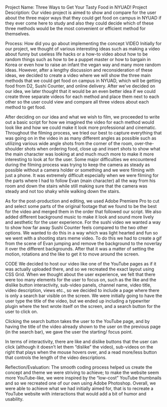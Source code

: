 Project Name: Three Ways to Get Your Tasty Food in NYUAD!
Project Description:
Our video project is aimed to show and compare for the user about the three major ways that they could get food on campus in NYUAD if they ever come here to study and also they could decide which of these three methods would be the most convenient or efficient method for themselves.

Process: How did you go about implementing the concept
VIDEO
Initially for our project, we thought of various interesting ideas such as making a video about funny but useless life hacks or a how-to video about how to be random things such as how to be a puppet master or how to bargain in Korea or even how to raise an infant the vegan way and many more random ideas. However, after a lengthy discussion and reconsideration of these ideas, we decided to create a video where we will show the three main methods that we could get food on campus in NYUAD, which will be getting food from D2, Sushi Counter, and online delivery. After we’ve decided on our idea, we later thought that it would be an even better idea if we could create three separate videos for each method and place them next to each other so the user could view and compare all three videos about each method to get food.

After deciding on our idea and what we wish to film, we proceeded to write out a basic script for how we imagined the video for each method would look like and how we could make it look more professional and cinematic. Throughout the filming process, we tried our best to capture everything that was going on in the video in as many different angles as possible such as utilizing various wide angle shots from the corner of the room, over-the-shoulder shots when ordering food, close up and insert shots to show what the main character was looking at and much much more to make it more interesting to look at for the user. Some major difficulties we encountered during the filming process was trying to keep the camera as steady as possible without a camera holder or something and we were filming with just a phone. It was extremely difficult especially when we were filming for the parts where I had to follow Evan (main character) all the way from his room and down the stairs while still making sure that the camera was steady and not too shaky while walking down the stairs.

As for the post-production and editing, we used Adobe Premiere Pro to cut and select some parts of the original footage that we found to be the best for the video and merged them in the order that followed our script. We also added different background music to make it look and sound more lively and aesthetic for the user experience. For the sushi video we wanted a way to show how far away Sushi Counter feels compared to the two other options. We wanted to do this in a way which was light hearted and fun so we went with a shooting stars meme video. To do this we had to create a gif from the scene of Evan jumping and remove the background to the noverlay it over the  different backgrounds. After that it was a matter of setting the motion, rotations and the like to get it to move around the screen.

CODE
We decided to host our video like one of the YouTube pages as if it was actually uploaded there, and so we recreated the exact layout using CSS Grid. When we thought about the user experience, we felt that there were too many elements for the user to focus on, such as the like and the dislike button interactivity, sub-video panels, channel name, video title, video description, views etc., so we decided to include a page where there is only a search bar visible on the screen. We were initially going to have the user type the title of the video, but we ended up including a typewriter plugin where the text wrote itself on the screen, and a search button for the user to click on.

Clicking the search button takes the user to the YouTube page, and by having the title of the video already shown to the user on the previous page (in the search bar), we gave the user the starting/ focus point.

In terms of interactivity, there are like and dislike buttons that the user can click (although it doesn’t let them “dislike” the video), sub-videos on the right that plays when the mouse hovers over, and a read more/less button that controls the length of the video descriptions.

Reflection/Evaluation:
The smooth coding process helped us create the concept and theme we were striving to achieve; to make the website seem more YouTube-like, we were inspired by the “low-cost” YouTube thumbnails and so we recreated one of our own using Adobe Photoshop. Overall, we were able to achieve what we had initially aimed for, that is to recreate a YouTube website with interactions that would add a bit of humor and usability.
